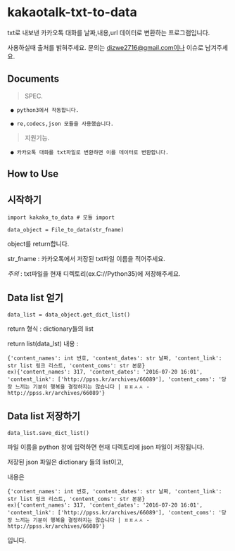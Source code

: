 # kakaotalk-txt-to-data
txt로 내보낸 카카오톡 대화를 날짜,내용,url 데이터로 변환하는 프로그램입니다.

사용하실때 출처를 밝혀주세요.
문의는 dizwe2716@gmail.com이나 이슈로 남겨주세요.


Documents
-------------
>SPEC.

	 ● python3에서 작동합니다.

	 ● re,codecs,json 모듈을 사용했습니다.
	
>지원기능.
	
 	 ● 카카오톡 대화를 txt파일로 변환하면 이를 데이터로 변환합니다.
  
How to Use
-------------

시작하기
-------------
    import kakako_to_data # 모듈 import 
	
    data_object = File_to_data(str_fname) 
  
object를 return합니다.
	
str_fname : 카카오톡에서 저장된 txt파일 이름을 적어주세요.
  
*주의* : txt파일을 현재 디렉토리(ex.C://Python35)에 저장해주세요.  
  
Data list 얻기 
-------------
    data_list = data_object.get_dict_list()
		
return 형식 : dictionary들의 list

return list(data_lst) 내용 : 

    {'content_names': int 번호, 'content_dates': str 날짜, 'content_link': str list 링크 리스트, 'content_coms': str 본문}
    ex){'content_names': 317, 'content_dates': '2016-07-20 16:01', 'content_link': ['http://ppss.kr/archives/66089'], 'content_coms': '당장 느끼는 기분이 행복을 결정하지는 않습니다 | ㅍㅍㅅㅅ - http://ppss.kr/archives/66089'}
  
Data list 저장하기
-------------
    data_list.save_dict_list()
		
파일 이름을 python 창에 입력하면 현재 디렉토리에 json 파일이 저장됩니다.

저장된 json 파일은 dictionary 들의 list이고,

내용은

    {'content_names': int 번호, 'content_dates': str 날짜, 'content_link': str list 링크 리스트, 'content_coms': str 본문}
    ex){'content_names': 317, 'content_dates': '2016-07-20 16:01', 'content_link': ['http://ppss.kr/archives/66089'], 'content_coms': '당장 느끼는 기분이 행복을 결정하지는 않습니다 | ㅍㅍㅅㅅ - http://ppss.kr/archives/66089'}

입니다.
  
